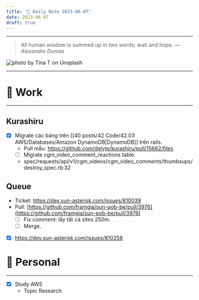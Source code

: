 ```yaml
---
title: "🌱 Daily Note 2023-06-07"
date: 2023-06-07
draft: true
---
```



---

> All human wisdom is summed up in two words; wait and hope.
> — <cite>Alexandre Dumas</cite>

![photo by Tina T on Unsplash](https://images.unsplash.com/photo-1568745619555-0a1c9591e722?crop=entropy&cs=srgb&fm=jpg&ixid=M3wzNjM5Nzd8MHwxfHJhbmRvbXx8fHx8fHx8fDE2ODYxMDMxNTZ8&ixlib=rb-4.0.3&q=85&w=500&h=500)

---

# 💼 Work
---
## Kurashiru
- [x] Migrate các bảng trên [[40 posts/42 Code/42.03 AWS/Databases/Amazon DynamoDB|DynamoDB]] trên rails.
	- Pull mẫu: https://github.com/delyjp/kurashiru/pull/15662/files
	- [ ] Migrate cgm_video_comment_reactions table.
	- spec/requests/api/v1/cgm_videos/cgm_video_comments/thumbsups/destroy_spec.rb:32 

## Queue
- Ticket: https://dev.sun-asterisk.com/issues/810039
- Pull: [https://github.com/framgia/sun-pob-be/pull/3976](https://github.com/framgia/sun-pob-be/pull/3976)
	- [ ] Fix comment: lấy tất cả sites 250m.
	- [ ] Merge.
- [x] https://dev.sun-asterisk.com/issues/810258

# 🌱 Personal
---
- [x] Study AWS
	-  Topic Research 
